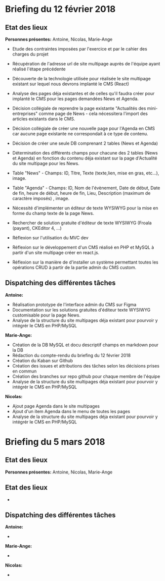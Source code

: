 # Briefing du 12 février 2018

## Etat des lieux

**Personnes présentes:** Antoine, Nicolas, Marie-Ange

* Etude des contraintes imposées par l'exercice et par le cahier des charges du projet

* Récupération de l'adresse url de site multipage auprès de l'équipe ayant réalisé l'étape précédente

* Découverte de la technologie utilisée pour réalisée le site multipage existant sur lequel nous devrons implanté le CMS (React)

* Analyse des pages déja existantes et de celles qu'il faudra créer pour implanté le CMS pour les pages demandées News et Agenda.

* Décision collégiale de reprendre la page existante "Actualités des mini-entreprises" comme page de News - cela nécessitera l'import des articles existants dans le CMS.

* Décision collégiale de créer une nouvelle page pour l'Agenda en CMS car aucune page existante ne correspondait à ce type de contenu.

* Décision de créer une seule DB comprenant 2 tables (News et Agenda)

* Détermination des différents champs pour chacune des 2 tables (News et Agenda) en fonction du contenu déja existant sur la page d'Actualité du site multipage pour les News. 

* Table "News" - Champs: ID, Titre, Texte (texte,lien, mise en gras, etc...), image.

* Table "Agenda" - Champs: ID, Nom de l'évènement, Date de début, Date de fin, heure de début, heure de fin, Lieu, Description (maximum de caractère imposés) , image.

* Nécessité d'implémenter un éditeur de texte WYSIWYG pour la mise en forme du champ texte de la page News.

* Rechercher de solution gratuite d'éditeur de texte WYSIWYG (Froala (payant), CKEditor 4, ...)

* Réflexion sur l'utilisation du MVC dev

* Réflexion sur le développement d'un CMS réalisé en PHP et MySQL à partir d'un site multipage créer en react.js.

* Réflexion sur la manière de d'installer un système permettant toutes les opérations CRUD à partir de la partie admin du CMS custom.

## Dispatching des différentes tâches

**Antoine:** 

* Réalisation prototype de l'interface admin du CMS sur Figma
* Documentation sur les solutions gratuites d'éditeur texte WYSIWYG customisable pour la page News.
* Analyse de la structure du site multipages déja existant pour pourvoir y intégrér le CMS en PHP/MySQL 

**Marie-Ange:** 

* Création de la DB MySQL et docu descriptif champs en markdown pour la DB
* Rédaction du compte-rendu du briefing du 12 février 2018
* Création du Kaban sur Github
* Création des issues et attributions des tâches selon les décisions prises en commun 
* Création des branches sur repo github pour chaque membre de l'équipe
* Analyse de la structure du site multipages déja existant pour pourvoir y intégrér le CMS en PHP/MySQL 
 
**Nicolas:** 

* Ajout page Agenda dans le site multipages
* Ajout d'un item Agenda dans le menu de toutes les pages
* Analyse de la structure du site multipages déja existant pour pourvoir y intégrér le CMS en PHP/MySQL 


# Briefing du 5 mars 2018

## Etat des lieux

**Personnes présentes:** Antoine, Nicolas, Marie-Ange

## Etat des lieux

* 

## Dispatching des différentes tâches

**Antoine:** 

* 

**Marie-Ange:** 

* 
 
**Nicolas:** 

* 

